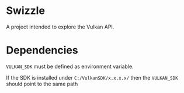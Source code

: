 
# Swizzle

  

A project intended to explore the Vulkan API.

  


# Dependencies

  

`VULKAN_SDK` must be defined as environment variable.

If the SDK is installed under `C:/VulkanSDK/x.x.x.x/` then the `VULKAN_SDK` should point to the same path



